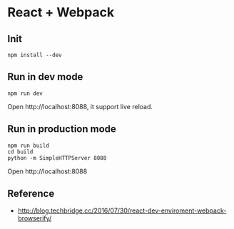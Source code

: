 # React + Webpack

## Init
```
npm install --dev
```

## Run in dev mode
```
npm run dev
```
Open http://localhost:8088, it support live reload.


## Run in production mode
```
npm run build
cd build
python -m SimpleHTTPServer 8088
```
Open http://localhost:8088


## Reference
 - http://blog.techbridge.cc/2016/07/30/react-dev-enviroment-webpack-browserify/
